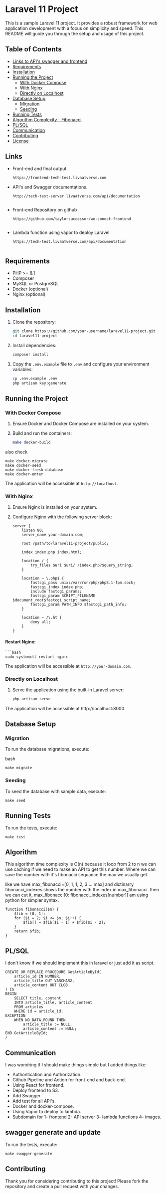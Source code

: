 # Laravel 11 Project

This is a sample Laravel 11 project. It provides a robust framework for web application development with a focus on simplicity and speed. This README will guide you through the setup and usage of this project.

## Table of Contents

- [Links to API's swagger and frontend](#Links)
- [Requirements](#requirements)
- [Installation](#installation)
- [Running the Project](#running-the-project)
  - [With Docker Compose](#with-docker-compose)
  - [With Nginx](#with-nginx)
  - [Directly on Localhost](#directly-on-localhost)
- [Database Setup](#database-setup)
  - [Migration](#migration)
  - [Seeding](#seeding)
- [Running Tests](#running-tests)
- [Algorithm Complexity - Fibonacci](#Algorithm)
- [PL/SQL](#PL/SQL)
- [Communication](#Communication)
- [Contributing](#contributing)
- [License](#license)

## Links

- Front-end and final output.

  ```
  https://frontend-tech-test.livaatverse.com

- API's and Swagger documentations.

  ```
  http://tech-test-server.livaatverse.com/api/documentation


- Front-end Repository on github

  ```
  https://github.com/taylorsuccessor/we-conect-frontend


- Lambda function using vapor to deploy Laravel

  ```
  https://tech-test.livaatverse.com/api/documentation


## Requirements

- PHP >= 8.1
- Composer
- MySQL or PostgreSQL
- Docker (optional)
- Nginx (optional)

## Installation

1. Clone the repository:

   ```bash
   git clone https://github.com/your-username/laravel11-project.git
   cd laravel11-project
2. Install dependencies:

   ```bash
   composer install
3. Copy the `.env.example` file to `.env` and configure your environment variables:

   ```bash
   cp .env.example .env
   php artisan key:generate

## Running the Project

### With Docker Compose

1. Ensure Docker and Docker Compose are installed on your system.
2. Build and run the containers:

   ```bash
   make docker-build

also check

    make docker-migrate
    make docker-seed
    make docker-fresh-database
    make docker-enter

The application will be accessible at `http://localhost`.

### With Nginx

1. Ensure Nginx is installed on your system.
2. Configure Nginx with the following server block:

   ```nginx
   server {
       listen 80;
       server_name your-domain.com;

       root /path/to/laravel11-project/public;

       index index.php index.html;

       location / {
           try_files $uri $uri/ /index.php?$query_string;
       }

       location ~ \.php$ {
           fastcgi_pass unix:/var/run/php/php8.1-fpm.sock;
           fastcgi_index index.php;
           include fastcgi_params;
           fastcgi_param SCRIPT_FILENAME $document_root$fastcgi_script_name;
           fastcgi_param PATH_INFO $fastcgi_path_info;
       }

       location ~ /\.ht {
           deny all;
       }
   }
#### Restart Nginx:

    ```bash
    sudo systemctl restart nginx

The application will be accessible at `http://your-domain.com`.

### Directly on Localhost

1. Serve the application using the built-in Laravel server:

   ```bash
   php artisan serve

The application will be accessible at http://localhost:8000.

## Database Setup
### Migration
To run the database migrations, execute:

bash

    make migrate

### Seeding
To seed the database with sample data, execute:

    make seed

## Running Tests
To run the tests, execute:

    make test

## Algorithm
This algorithm time complexity is O(n) because it loop from 2 to n we can use caching if we need to make an API to get this number.
Where we can save the number with it's fibonacci sequance the max we usually get.

like we have max_fibonacci=[0, 1, 1, 2, 3 ... max] and dictinarry fibonacci_indexes shows the number with the index in max_fibonacci.
then we can cut it,
max_fibonacci[0: fibonacci_indexes[number]]
am using python for simpler syntax.


    function fibonacci($n) {
        $fib = [0, 1];
        for ($i = 2; $i <= $n; $i++) {
            $fib[] = $fib[$i - 1] + $fib[$i - 2];
        }
        return $fib;
    }


## PL/SQL

I don't know if we should implement this in laravel or just add it as script.


    CREATE OR REPLACE PROCEDURE GetArticleById(
        article_id IN NUMBER,
        article_title OUT VARCHAR2,
        article_content OUT CLOB
    ) IS
    BEGIN
        SELECT title, content
        INTO article_title, article_content
        FROM articles
        WHERE id = article_id;
    EXCEPTION
        WHEN NO_DATA_FOUND THEN
            article_title := NULL;
            article_content := NULL;
    END GetArticleById;
    /

## Communication

I was wondring if I should make things simple but I added things like:

  - Authontication and Authorization.
  - Github Pipeline and Action for front-end and back-end.
  - Using React for frontend.
  - Deploy frontend to S3.
  - Add Swagger.
  - Add test for all API's.
  - Docker and docker-compose.
  - Using Vapor to deploy to lambda.
  - Subdomain for 1- frontend 2- API server 3- lambda functions 4- images.

## swagger generate and update
To run the tests, execute:

    make swagger-generate

## Contributing
Thank you for considering contributing to this project! Please fork the repository and create a pull request with your changes.
